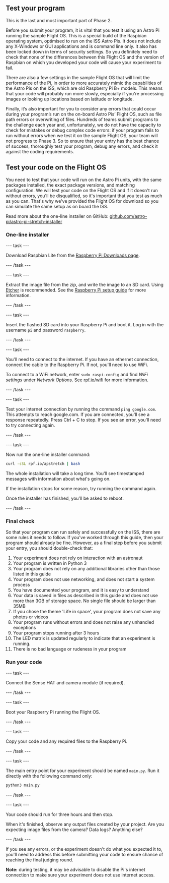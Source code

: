 ## Test your program

This is the last and most important part of Phase 2.

Before you submit your program, it is vital that you test it using an Astro Pi running the sample Flight OS. This is a special build of the Raspbian operating system, optimised to run on the ISS Astro Pis. It does not include any X-Windows or GUI applications and is command line only. It also has been locked down in terms of security settings. So you definitely need to check that none of the differences between this Flight OS and the version of Raspbian on which you developed your code will cause your experiment to fail.

There are also a few settings in the sample Flight OS that will limit the performance of the Pi, in order to more accurately mimic the capabilities of the Astro Pis on the ISS, which are old Raspberry Pi B+ models. This means that your code will probably run more slowly, especially if you're processing images or looking up locations based on latitude or longitude.

Finally, it’s also important for you to consider any errors that could occur during your program’s run on the on-board Astro Pis’ Flight OS, such as file path errors or overwriting of files. Hundreds of teams submit programs to the challenge each year and, unfortunately, we do not have the capacity to check for mistakes or debug complex code errors: if your program fails to run without errors when we test it on the sample Flight OS, your team will not progress to Phase 3. So to ensure that your entry has the best chance of success, thoroughly test your program, debug any errors, and check it against the coding requirements.

## Test your code on the Flight OS

You need to test that your code will run on the Astro Pi units, with the same packages installed, the exact package versions, and matching configuration. We will test your code on the Flight OS and if it doesn't run without errors, you'll be disqualified, so it's important that you test as much as you can. That's why we've provided the Flight OS for download so you can simulate the same setup as on board the ISS.

Read more about the one-line installer on GitHub: [github.com/astro-pi/astro-pi-stretch-installer](https://github.com/astro-pi/astro-pi-stretch-installer)

### One-line installer

--- task ---

Download Raspbian Lite from the [Raspberry Pi Downloads page](https://www.raspberrypi.org/downloads/raspbian/).

--- /task ---

--- task ---

Extract the image file from the zip, and write the image to an SD card. Using [Etcher](https://www.balena.io/etcher/) is recommended. See the [Raspberry Pi setup guide](https://projects.raspberrypi.org/en/projects/raspberry-pi-setting-up) for more information.

--- /task ---

--- task ---

Insert the flashed SD card into your Raspberry Pi and boot it. Log in with the username `pi` and password `raspberry`.

--- /task ---

--- task ---

You'll need to connect to the internet. If you have an ethernet connection, connect the cable to the Raspberry Pi. If not, you'll need to use WiFi.

To connect to a WiFi network, enter `sudo raspi-config` and find *WiFi settings* under *Network Options*. See [rpf.io/wifi](http://rpf.io/wifi) for more information.

--- /task ---

--- task ---

Test your internet connection by running the command `ping google.com`. This attempts to reach google.com. If you are connected, you'll see a response repeatedly. Press Ctrl + C to stop. If you see an error, you'll need to try connecting again.

--- /task ---

--- task ---

Now run the one-line installer command:

```bash
curl -sSL rpf.io/apstretch | bash
```

The whole installation will take a long time. You'll see timestamped messages with information about what's going on.

If the installation stops for some reason, try running the command again.

Once the installer has finished, you'll be asked to reboot.

--- /task ---

### Final check

So that your program can run safely and successfully on the ISS, there are some rules it needs to follow. If you've worked through this guide, then your program should already be fine. However, as a final step before you submit your entry, you should double-check that:

1. Your experiment does not rely on interaction with an astronaut
1. Your program is written in Python 3
1. Your program does not rely on any additional libraries other than those listed in this guide
1. Your program does not use networking, and does not start a system process
1. You have documented your program, and it is easy to understand
1. Your data is saved in files as described in this guide and does not use more than 3GB of storage space. No single file should be larger than 35MB
1. If you chose the theme 'Life in space', your program does not save any photos or videos
1. Your program runs without errors and does not raise any unhandled exceptions
1. Your program stops running after 3 hours
1. The LED matrix is updated regularly to indicate that an experiment is running.
1. There is no bad language or rudeness in your program

### Run your code

--- task ---

Connect the Sense HAT and camera module (if required).

--- /task ---

--- task ---

Boot your Raspberry Pi running the Flight OS.

--- /task ---

--- task ---

Copy your code and any required files to the Raspberry Pi.

--- /task ---

--- task ---

The main entry point for your experiment should be named `main.py`. Run it directly with the following command only:

```bash
python3 main.py
```

--- /task ---

--- task ---

Your code should run for three hours and then stop.

When it's finished, observe any output files created by your project. Are you expecting image files from the camera? Data logs? Anything else?

--- /task ---

If you see any errors, or the experiment doesn't do what you expected it to, you'll need to address this before submitting your code to ensure chance of reaching the final judging round.

**Note:** during testing, it may be advisable to disable the Pi's internet connection to make sure your experiment does not use internet access.
